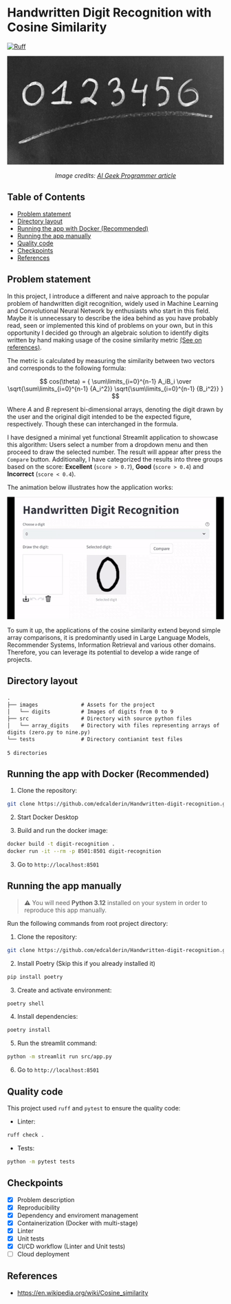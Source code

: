 # Handwritten Digit Recognition with Cosine Similarity

[![Ruff](https://img.shields.io/endpoint?url=https://raw.githubusercontent.com/astral-sh/ruff/main/assets/badge/v2.json)](https://github.com/astral-sh/ruff)

![Cover image](./images/cover.jpg)
*<p align="center">Image credits: <a href='https://aigeekprogrammer.com/keras-python-mnist-handwritten-digit-recognition/'>AI Geek Programmer article</a></p>*

## Table of Contents

* [Problem statement](#problem-statement)
* [Directory layout](#directory-layout)
* [Running the app with Docker (Recommended)](#running-the-app-with-docker-recommended)
* [Running the app manually](#running-the-app-manually)
* [Quality code](#quality-code)
* [Checkpoints](#checkpoints)
* [References](#references)

## Problem statement

In this project, I introduce a different and naive approach to the popular problem of handwritten digit recognition, widely used in Machine Learning and Convolutional Neural Network by enthusiasts who start in this field. Maybe it is unnecessary to describe the idea behind as you have probably read, seen or implemented this kind of problems on your own, but in this opportunity I decided go through an algebraic solution to identify digits written by hand making usage of the cosine similarity metric [(See on references)](#references). 

The metric is calculated by measuring the similarity between two vectors and corresponds to the following formula:

$$ cos(\theta) = { 
    \sum\limits_{i=0}^{n-1} A_iB_i
    \over 
    \sqrt{\sum\limits_{i=0}^{n-1} {A_i^2}} \sqrt{\sum\limits_{i=0}^{n-1} {B_i^2}}
}
$$

Where *A* and *B* represent bi-dimensional arrays, denoting the digit drawn by the user and the original digit intended to be the expected figure, respectively. Though these can interchanged in the formula.

I have designed a minimal yet functional Streamlit application to showcase this algorithm: Users select a number from a dropdown menu and then proceed to draw the selected number. The result will appear after press the `Compare` button. Additionally, I have categorized the results into three groups based on the score: **Excellent** (`score > 0.7`), **Good** (`score > 0.4`) and **Incorrect** (`score < 0.4`).

The animation below illustrates how the application works:

![Alt text](./images/app.gif)

To sum it up, the applications of the cosine similarity extend beyond simple array comparisons, it is predominantly used in Large Language Models, Recommender Systems, Information Retrieval and various other domains. Therefore, you can leverage its potential to develop a wide range of projects.

## Directory layout

```
.
├── images              # Assets for the project
│   └── digits          # Images of digits from 0 to 9
├── src                 # Directory with source python files
│   └── array_digits    # Directory with files representing arrays of digits (zero.py to nine.py)
└── tests               # Directory contianint test files

5 directories
```

## Running the app with Docker (Recommended)

1. Clone the repository:
```bash
git clone https://github.com/edcalderin/Handwritten-digit-recognition.git
```
2. Start Docker Desktop

3. Build and run the docker image:
```bash
docker build -t digit-recognition .
docker run -it --rm -p 8501:8501 digit-recognition
```

3. Go to `http://localhost:8501`

## Running the app manually

> :warning: You will need **Python 3.12** installed on your system in order to reproduce this app manually.

Run the following commands from root project directory:

1. Clone the repository:
```bash
git clone https://github.com/edcalderin/Handwritten-digit-recognition.git
```
2. Install Poetry (Skip this if you already installed it)
```bash
pip install poetry
```
3. Create and activate environment:
```bash
poetry shell
```
4. Install dependencies:
```bash
poetry install
```
5. Run the streamlit command:
```bash
python -m streamlit run src/app.py
```
6. Go to `http://localhost:8501`

## Quality code

This project used `ruff` and `pytest` to ensure the quality code:

* Linter:
```bash
ruff check .
```

* Tests:
```bash
python -m pytest tests
```


## Checkpoints

- [x] Problem description
- [x] Reproducibility
- [x] Dependency and enviroment management
- [x] Containerization (Docker with multi-stage)
- [x] Linter
- [x] Unit tests
- [x] CI/CD workflow (Linter and Unit tests)
- [ ] Cloud deployment

## References

* https://en.wikipedia.org/wiki/Cosine_similarity